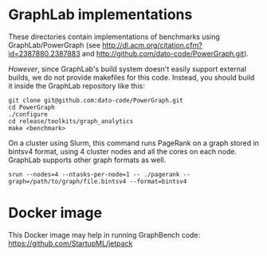 # GraphLab implementations

These directories contain implementations of benchmarks using GraphLab/PowerGraph (see http://dl.acm.org/citation.cfm?id=2387880.2387883 and http://github.com/dato-code/PowerGraph.git).

*However*, since GraphLab's build system doesn't easily support external builds, we do not provide makefiles for this code. Instead, you should build it inside the GraphLab repository like this:

```
git clone git@github.com:dato-code/PowerGraph.git
cd PowerGraph
./configure
cd release/toolkits/graph_analytics
make <benchmark>
```

On a cluster using Slurm, this command runs PageRank on a graph stored in bintsv4 format, using 4 cluster nodes and all the cores on each node. GraphLab supports other graph formats as well.
```
srun --nodes=4 --ntasks-per-node=1 -- ./pagerank --graph=/path/to/graph/file.bintsv4 --format=bintsv4
```

# Docker image

This Docker image may help in running GraphBench code:
https://github.com/StartupML/jetpack
